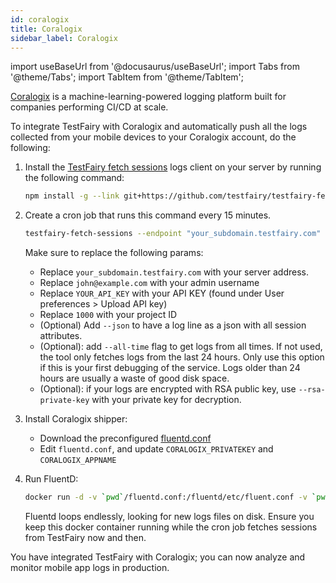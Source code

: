 ```yaml
---
id: coralogix
title: Coralogix
sidebar_label: Coralogix
---
```


import useBaseUrl from '@docusaurus/useBaseUrl';
import Tabs from '@theme/Tabs';
import TabItem from '@theme/TabItem';

[Coralogix](https://coralogix.com/) is a machine-learning-powered logging platform built for companies performing CI/CD at scale.

To integrate TestFairy with Coralogix and automatically push all the logs collected from your mobile devices to your Coralogix account, do the following:

1. Install the [TestFairy fetch sessions](https://github.com/testfairy/testfairy-fetch-sessions) logs client on your server by running the following command:

   ```bash
   npm install -g --link git+https://github.com/testfairy/testfairy-fetch-sessions.git
   ```

2. Create a cron job that runs this command every 15 minutes.

   ```bash
   testfairy-fetch-sessions --endpoint "your_subdomain.testfairy.com" --user "john@example.com" --api-key "YOUR_API_KEY" --project-id=1000 --logs --json
   ```

   Make sure to replace the following params:

   - Replace `your_subdomain.testfairy.com` with your server address.
   - Replace `john@example.com` with your admin username
   - Replace `YOUR_API_KEY` with your API KEY (found under User preferences > Upload API key)
   - Replace `1000` with your project ID
   - (Optional) Add `--json` to have a log line as a json with all session attributes.
   - (Optional): add `--all-time` flag to get logs from all times. If not used, the tool only fetches logs from the last 24 hours. Only use this option if this is your first debugging of the service. Logs older than 24 hours are usually a waste of good disk space.
   - (Optional): if your logs are encrypted with RSA public key, use `--rsa-private-key` with your private key for decryption.

3. Install Coralogix shipper:

   - Download the preconfigured [fluentd.conf](/img/test-fairy/integrations/fluentd.conf)
   - Edit `fluentd.conf`, and update `CORALOGIX_PRIVATEKEY` and `CORALOGIX_APPNAME`

4. Run FluentD:
   ```bash
   docker run -d -v `pwd`/fluentd.conf:/fluentd/etc/fluent.conf -v `pwd`:/opt coralogixrepo/fluentd-coralogix-image:latest
   ```
   Fluentd loops endlessly, looking for new logs files on disk. Ensure you keep this docker container running while the cron job fetches sessions from TestFairy now and then.

You have integrated TestFairy with Coralogix; you can now analyze and monitor mobile app logs in production.
